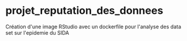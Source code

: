 # projet_reputation_des_donnees

Création d'une image RStudio avec un dockerfile pour l'analyse des data set sur l'epidemie du SIDA

